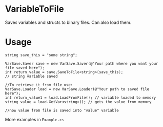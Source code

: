 # VariableToFile
Saves variables and structs to binary files.
Can also load them.

<h1>Usage</h1>

```
string save_this = "some string";

VarSave.Saver save = new VarSave.Saver(@"Your path where you want your file saved here");
int return_value = save.SaveToFile<string>(save_this);
// string variable saved

//To retrieve it from file use:
VarSave.Loader load = new VarSave.Loader(@"Your path to saved file here");
int return_value1 = load.LoadFromFile(); // variable loaded to memory
string value = load.GetVar<string>(); // gets the value from memory

//now value from file is saved into "value" variable

```

More examples in `Example.cs`
